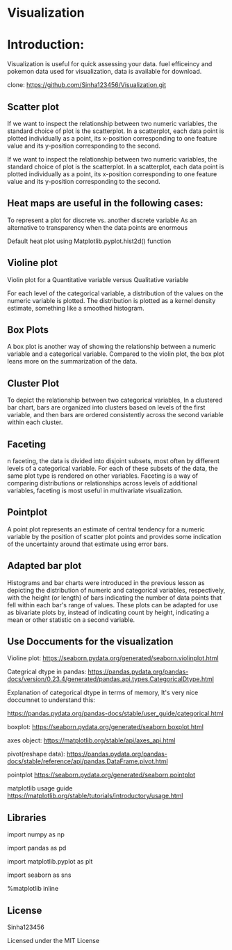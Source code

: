 # Visualization
# Introduction:
Visualization is useful for quick assessing your data. fuel efficeincy and pokemon data used for visualization, data is available for download.

clone: https://github.com/Sinha123456/Visualization.git

## Scatter plot
If we want to inspect the relationship between two numeric variables, the standard choice of plot is the scatterplot.
In a scatterplot, each data point is plotted individually as a point, its x-position corresponding to one feature value 
and its y-position corresponding to the second. 

If we want to inspect the relationship between two numeric variables, the standard choice of plot is the scatterplot. 
In a scatterplot, each data point is plotted individually as a point, its x-position corresponding to one feature value
and its y-position corresponding to the second. 

## Heat maps are useful in the following cases:

To represent a plot for discrete vs. another discrete variable
As an alternative to transparency when the data points are enormous

Default heat plot using Matplotlib.pyplot.hist2d() function

## Violine plot

Violin plot for a Quantitative variable versus Qualitative variable

For each level of the categorical variable, a distribution of the values on the numeric variable is plotted. The distribution is plotted as a kernel
density estimate, something like a smoothed histogram.

## Box Plots

A box plot is another way of showing the relationship between a numeric variable and a categorical variable. Compared to the violin plot, 
the box plot leans more on the summarization of the data.

## Cluster Plot

To depict the relationship between two categorical variables, In a clustered bar chart, bars are organized into clusters based on levels of the first variable, and then bars are ordered consistently across the second variable within each cluster. 

## Faceting

n faceting, the data is divided into disjoint subsets, most often by different levels of a categorical variable. For each of these subsets of the data, the same plot type is rendered on other variables. Faceting is a way of comparing distributions or relationships across levels of additional variables, faceting is most useful in multivariate visualization.

## Pointplot

A point plot represents an estimate of central tendency for a numeric variable by the position of scatter plot points and provides some indication of the uncertainty around that estimate using error bars.

## Adapted bar plot

Histograms and bar charts were introduced in the previous lesson as depicting the distribution of numeric and categorical variables, respectively, with the height (or length) of bars indicating the number of data points that fell within each bar's range of values. These plots can be adapted for use as bivariate plots by, instead of indicating count by height, indicating a mean or other statistic on a second variable.

## Use Doccuments for the visualization

Violine plot: https://seaborn.pydata.org/generated/seaborn.violinplot.html

Categrical dtype in pandas: https://pandas.pydata.org/pandas-docs/version/0.23.4/generated/pandas.api.types.CategoricalDtype.html

Explanation of categorical dtype in terms of memory, It's very nice doccumnet to understand this:

https://pandas.pydata.org/pandas-docs/stable/user_guide/categorical.html

boxplot: https://seaborn.pydata.org/generated/seaborn.boxplot.html

axes object: https://matplotlib.org/stable/api/axes_api.html

pivot(reshape data): https://pandas.pydata.org/pandas-docs/stable/reference/api/pandas.DataFrame.pivot.html

pointplot https://seaborn.pydata.org/generated/seaborn.pointplot

matplotlib usage guide https://matplotlib.org/stable/tutorials/introductory/usage.html


## Libraries

import numpy as np

import pandas as pd

import matplotlib.pyplot as plt

import seaborn as sns

%matplotlib inline

## License

Sinha123456

Licensed under the MIT License





